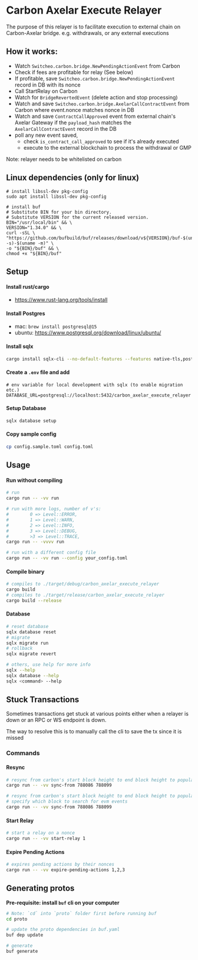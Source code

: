 # Carbon Axelar Execute Relayer

The purpose of this relayer is to facilitate execution to external chain on Carbon-Axelar bridge.
e.g. withdrawals, or any external executions

## How it works:
- Watch `Switcheo.carbon.bridge.NewPendingActionEvent` from Carbon
- Check if fees are profitable for relay (See below)
- If profitable, save `Switcheo.carbon.bridge.NewPendingActionEvent` record in DB with its nonce
- Call StartRelay on Carbon
- Watch for `BridgeRevertedEvent` (delete action and stop processing)
- Watch and save `Switcheo.carbon.bridge.AxelarCallContractEvent` from Carbon where event.nonce matches nonce in DB
- Watch and save `ContractCallApproved` event from external chain's Axelar Gateway if the `payload_hash` matches the `AxelarCallContractEvent` record in the DB
- poll any new event saved,
  - check `is_contract_call_approved` to see if it's already executed
  - execute to the external blockchain to process the withdrawal or GMP

Note: relayer needs to be whitelisted on carbon

## Linux dependencies (only for linux)
```
# install libssl-dev pkg-config
sudo apt install libssl-dev pkg-config

# install buf
# Substitute BIN for your bin directory.
# Substitute VERSION for the current released version.
BIN="/usr/local/bin" && \
VERSION="1.34.0" && \
curl -sSL \
"https://github.com/bufbuild/buf/releases/download/v${VERSION}/buf-$(uname -s)-$(uname -m)" \
-o "${BIN}/buf" && \
chmod +x "${BIN}/buf"

```

## Setup

#### Install rust/cargo
- https://www.rust-lang.org/tools/install

#### Install Postgres
- mac: `brew install postgresql@15`
- ubuntu: https://www.postgresql.org/download/linux/ubuntu/

#### Install sqlx
```bash
cargo install sqlx-cli --no-default-features --features native-tls,postgres
```

#### Create a `.env` file and add 
```dotenv
# env variable for local development with sqlx (to enable migration etc.)
DATABASE_URL=postgresql://localhost:5432/carbon_axelar_execute_relayer
```

#### Setup Database
```bash
sqlx database setup
```

#### Copy sample config
```bash
cp config.sample.toml config.toml
```

## Usage

#### Run without compiling 
```bash
# run
cargo run -- -vv run

# run with more logs, number of v's:
#        0 => Level::ERROR,
#        1 => Level::WARN,
#        2 => Level::INFO,
#        3 => Level::DEBUG,
#        >3 => Level::TRACE,
cargo run -- -vvvv run

# run with a different config file
cargo run -- -vv run --config your_config.toml
```

#### Compile binary
```bash
# compiles to ./target/debug/carbon_axelar_execute_relayer
cargo build
# compiles to ./target/release/carbon_axelar_execute_relayer
cargo build --release
```

#### Database
```bash
# reset database
sqlx database reset
# migrate
sqlx migrate run
# rollback
sqlx migrate revert

# others, use help for more info
sqlx --help
sqlx database --help
sqlx <command> --help
```

## Stuck Transactions

Sometimes transactions get stuck at various points either when a relayer is down or an RPC or WS endpoint is down.

The way to resolve this is to manually call the cli to save the tx since it is missed


### Commands

#### Resync

```bash
# resync from carbon's start block height to end block height to populate missed events so that they can be relayed
cargo run -- -vv sync-from 788086 788099

# resync from carbon's start block height to end block height to populate missed events so that they can be relayed
# specify which block to search for evm events
cargo run -- -vv sync-from 788086 788099

```

#### Start Relay

```bash
# start a relay on a nonce
cargo run -- -vv start-relay 1
```

#### Expire Pending Actions

```bash
# expires pending actions by their nonces
cargo run -- -vv expire-pending-actions 1,2,3
```

## Generating protos

**Pre-requisite: install `buf` cli on your computer**

```bash
# Note: `cd` into `proto` folder first before running buf
cd proto

# update the proto dependencies in buf.yaml
buf dep update

# generate
buf generate
```
